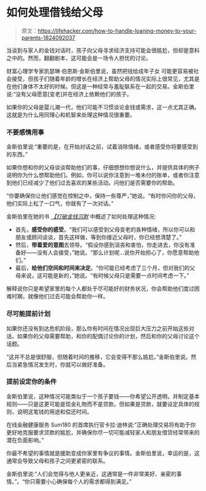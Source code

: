 # 如何处理借钱给父母

> 原文：<https://lifehacker.com/how-to-handle-loaning-money-to-your-parents-1824092037>

当谈到与家人的金钱对话时，孩子向父母寻求经济支持可能会很尴尬，但却是意料之中的。然而，翻翻剧本，这可能会是一场令人担忧的讨论。



财富心理学专家凯瑟琳·伯恩斯·金斯伯里说，虽然把钱给成年子女 可能更容易被社会接受，但孩子们随着年龄的增长在经济上帮助父母的情况实际上很常见，尤其是在他们身体不太好的时候。但这是一种经常与羞耻联系在一起的交易。金斯伯里说:“没有父母愿意[变老]并在经济上依赖他们的孩子。

如果你的父母是婴儿潮一代，他们可能不习惯谈论金钱或需求，这一点尤其正确。这就是为什么用同理心和机智来处理这种情况很重要。

### 不要感情用事

金斯伯里说:“重要的是，在开始对话之前，试着消除情绪，或者感受你将要感受到的东西。”

如果你想和你的父母谈谈帮助他们的事，仔细想想你想说什么，并提供具体的例子说明你为什么想帮助他们。例如，你可以说你注意到一堆未付的账单，或者你注意到他们已经减少了他们过去喜欢的某些活动。问他们是否需要你的帮助。

“你要确保你让他们感觉在控制之中，保持一些尊严，”她说。“有时你问你的父母，他们实际上松了一口气，你就有了一次对话。”

金斯伯里在她的书 [*【打破金钱沉默*](http://breakingmoneysilence.com/) 中概述了如何处理这种情况:

*   首先，**感受你的感受**。“我们可以感受到父母变老的各种情绪，所以你可以和朋友或顾问谈谈，首先这样做，等到你接近父母时，你已经想清楚了。”
*   然后，**带着爱的意图**去领导。“假设你感到沮丧和害怕，你走进去，你没有准备好——没有人会接受，”她说。“那么计划呢...说你开始担心了，你愿意帮助他们。”
*   最后，**给他们空间和时间来决定**。“你可能已经考虑了三个月，但对我们的父母来说，这可能是新的，”她说。“有时候父母只是需要一点时间考虑一下。”

解释说你只是希望家里的每个人都处于尽可能好的财务状况，你会帮助他们度过困难时期，就像他们过去可能会帮助你一样。

### 尽可能提前计划

如果你还没有到达危机阶段，那么你有时间在情况出现巨大压力之前开始这些对话。如果你的父母需要帮助，和你的配偶讨论你的计划，然后和你的父母讨论这个话题。

“这并不总是很舒服，但随着时间的推移，它会变得不那么尴尬，”金斯伯里说。然后当紧急情况发生时，你就可以做好准备。

### 提前设定你的条件

金斯伯里说，这种情况可能类似于一个孩子要钱——你希望公开透明，并制定基本规则——只是这更可能是现金礼物而不是贷款。但如果是贷款，就要设定具体的规则，说明这笔钱的用途和偿还时间。

在线金融健康服务 Sum180 的首席执行官卡拉·迪林说:“正确处理交易将有助于你更好地克服要求贷款的尴尬，并确保你尽一切可能减轻家人和朋友借贷经常带来的潜在负面影响。”

你最不希望的事情就是援助变成你家里有争议的事情。金斯伯里说，幸运的是，这通常会导致父母和孩子之间更紧密的联系。

金斯伯里说:“人们会觉得与他人更亲近，这通常是一件非常美好、亲密的事情。”。“你只需要小心确保每个人的需求都得到满足。”